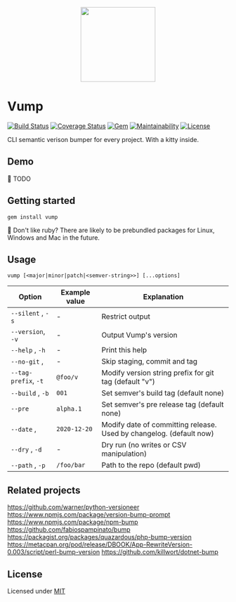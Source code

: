 <p align="center">
  <img src="https://i.imgur.com/ZH8ftR9.png" height="170">
</p>

# Vump

[![Build Status](https://img.shields.io/travis/grissius/vump/master.svg?style=flat-square)](https://travis-ci.org/grissius/vump)
[![Coverage Status](https://img.shields.io/coveralls/github/grissius/vump.svg?style=flat-square)](https://coveralls.io/github/grissius/vump?branch=master)
[![Gem](https://img.shields.io/gem/v/vump.svg?style=flat-square)](https://rubygems.org/gems/vump)
[![Maintainability](https://img.shields.io/codeclimate/maintainability/grissius/vump.svg?style=flat-square)](https://codeclimate.com/github/grissius/vump)
[![License](https://img.shields.io/github/license/grissius/vump.svg?style=flat-square)](https://github.com/grissius/vump/blob/master/LICENSE)

CLI semantic verison bumper for every project. With a kitty inside.

## Demo
:construction: TODO

## Getting started

```
gem install vump
```

:gem: Don't like ruby? There are likely to be prebundled packages for Linux, Windows and Mac in the future.

## Usage

```
vump [<major|minor|patch|<semver-string>>] [...options]
```

| Option               | Example value | Explanation                                                         |
|----------------------|---------------|---------------------------------------------------------------------|
| `--silent` , `-s`    | -             | Restrict output                                                     |
| `--version`, `-v`    | -             | Output Vump's version                                               |
| `--help`   , `-h`    | -             | Print this help                                                     |
| `--no-git` ,         | -             | Skip staging, commit and tag                                        |
| `--tag-prefix`, `-t` | `@foo/v`      | Modify version string prefix for git tag (default "v")              |
| `--build`  , `-b`    | `001`         | Set semver's build tag (default none)                               |
| `--pre`              | `alpha.1`     | Set semver's pre release tag (default none)                         |
| `--date`   ,         | `2020-12-20`  | Modify date of committing release. Used by changelog. (default now) |
| `--dry`    , `-d`    | -             | Dry run (no writes or CSV manipulation)                             |
| `--path`   , `-p`    | `/foo/bar`    | Path to the repo (default pwd)                                      |
## Related projects
https://github.com/warner/python-versioneer
https://www.npmjs.com/package/version-bump-prompt
https://www.npmjs.com/package/npm-bump
https://github.com/fabiospampinato/bump
https://packagist.org/packages/quazardous/php-bump-version
https://metacpan.org/pod/release/DBOOK/App-RewriteVersion-0.003/script/perl-bump-version
https://github.com/killwort/dotnet-bump
## License

Licensed under [MIT](./LICENSE)
